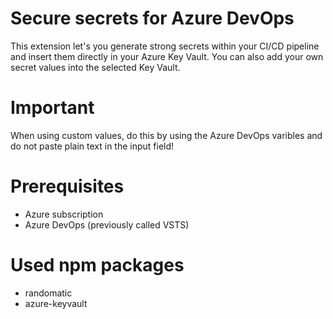 # Secure secrets for Azure DevOps

This extension let's you generate strong secrets within your CI/CD pipeline and insert them directly in your Azure Key Vault.
You can also add your own secret values into the selected Key Vault.

# Important
When using custom values, do this by using the Azure DevOps varibles and do not paste plain text in the input field!

# Prerequisites
- Azure subscription
- Azure DevOps (previously called VSTS)


# Used npm packages
- randomatic
- azure-keyvault





